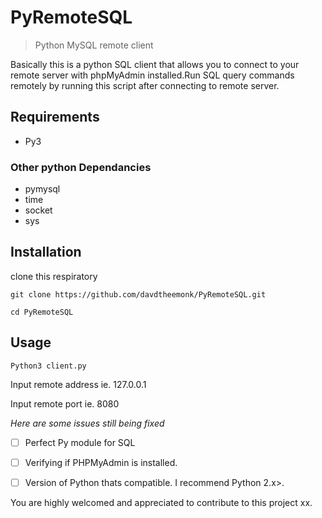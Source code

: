 # PyRemoteSQL
>Python MySQL remote client 

Basically this is a python SQL client that allows you to connect to your remote server with phpMyAdmin installed.Run SQL query commands remotely by running this script after connecting to remote server.

## Requirements
- Py3

### Other python Dependancies
- pymysql
- time
- socket
- sys

## Installation
clone this respiratory

```git clone https://github.com/davdtheemonk/PyRemoteSQL.git```

```cd PyRemoteSQL```

## Usage 


```Python3 client.py```

Input remote address ie. 127.0.0.1

Input remote port ie. 8080

*Here are some issues still being fixed*

- [ ] Perfect Py module for SQL
- [ ] Verifying if PHPMyAdmin is installed.
- [ ] Version of Python thats compatible. I recommend Python 2.x>.


You are highly welcomed and appreciated to contribute to this project xx.





